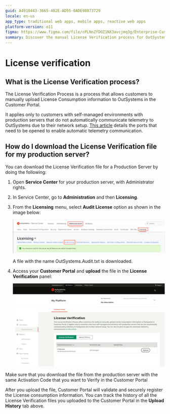 ```yaml
---
guid: A4910443-3665-402E-AD55-0ADE98073729
locale: en-us
app_type: traditional web apps, mobile apps, reactive web apps
platform-version: o11
figma: https://www.figma.com/file/cPLNnZfDOZ1NX3avcjmq3g/Enterprise-Customers?type=design&node-id=3361-267&mode=design
summary: Discover the manual License Verification process for OutSystems 11 (O11) in self-managed environments.
---
```


# License verification

## What is the License Verification process?

The License Verification Process is a process that allows customers to manually upload License Consumption information to OutSystems in the Customer Portal. 

It applies only to customers with self-managed environments with production servers that do not automatically communicate telemetry to OutSystems due to their network setup. [This article](https://success.outsystems.com/documentation/11/setup_and_maintain_your_outsystems_infrastructure/setting_up_outsystems/outsystems_network_requirements/) details the ports that need to be opened to enable automatic telemetry communication.

## How do I download the License Verification file for my production server?

You can download the License Verification file for a Production Server by doing the following:

1. Open **Service Center** for your production server, with Administrator rights.
1. In Service Center, go to **Administration** and then **Licensing**.
1. From the **Licensing** menu, select **Audit License** option as shown in the image below:

    ![Screenshot highlighting the Audit License option in the Service Center's Licensing menu.](images/license-audit-sc.png "Service Center Audit License Option")

    A file with the name OutSystems.Audit.txt is downloaded.

1. Access your **Customer Portal** and **upload** the file in the **License Verification** panel:
    
    ![Screenshot of the License Verification panel in the Customer Portal with an upload option.](images/license-verification.png "Customer Portal License Verification Panel")

<div class="info" markdown="1">    

Make sure that you download the file from the production server with the same Activation Code that you want to Verify in the Customer Portal

</div>

After you upload the file, Customer Portal will validate and securely register the License consumption information. You can track the history of all the License Verification files you uploaded to the Customer Portal in the **Upload History** tab above.

